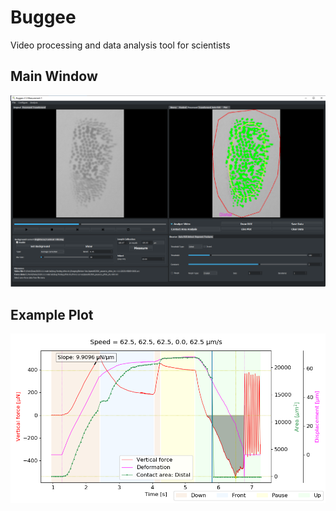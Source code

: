 # Buggee
Video processing and data analysis tool for scientists

## Main Window
![alt text](https://github.com/PranavSudersan/Buggee/blob/master/images/Buggee%20main%20window.PNG?raw=true)

## Example Plot
![alt text](https://github.com/PranavSudersan/Buggee/blob/master/images/buggee%20plot.png?raw=true)
